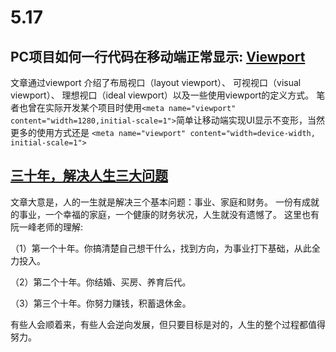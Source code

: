 # 5.17

## PC项目如何一行代码在移动端正常显示: [Viewport](https://www.yuque.com/yunplane/axviq0/bm6xt8)

文章通过viewport 介绍了布局视口（layout viewport）、 可视视口（visual viewport）、 理想视口（ideal viewport）以及一些使用viewport的定义方式。
笔者也曾在实际开发某个项目时使用`<meta name="viewport" content="width=1280,initial-scale=1">`简单让移动端实现UI显示不变形，当然更多的使用方式还是
`<meta name="viewport" content="width=device-width, initial-scale=1">`

## [三十年，解决人生三大问题](https://huyenchip.com/2024/04/17/personal-growth.html)

文章大意是，人的一生就是解决三个基本问题：事业、家庭和财务。
一份有成就的事业，一个幸福的家庭，一个健康的财务状况，人生就没有遗憾了。
这里也有阮一峰老师的理解:

（1）第一个十年。你搞清楚自己想干什么，找到方向，为事业打下基础，从此全力投入。

（2）第二个十年。你结婚、买房、养育后代。

（3）第三个十年。你努力赚钱，积蓄退休金。

有些人会顺着来，有些人会逆向发展，但只要目标是对的，人生的整个过程都值得努力。
